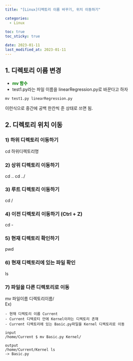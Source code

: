```yaml
---
title: "[Linux]디렉토리 이름 바꾸기, 위치 이동하기"

categories: 
  - Linux
  
toc: true
toc_sticky: true

date: 2023-01-11
last_modified_at: 2023-01-11
---
```


## 1. 디렉토리 이름 변경

- <span style = "color:green">**mv 함수**</span>
- test1.py라는 파일 이름을 linearRegression.py로 바꾼다고 하자

```
mv test1.py linearRegression.py
```
이런식으로 중간에 공백 한칸씩 준 상태로 쓰면 됨.

## 2. 디렉토리 위치 이동
### 1) 하위 디렉토리 이동하기
cd 하위디렉토리명

### 2) 상위 디렉토리 이동하기
cd ..
cd ../

### 3) 루트 디렉토리 이동하기
cd /

### 4) 이전 디렉토리 이동하기 (Ctrl + Z)
cd -

### 5) 현재 디렉토리 확인하기
pwd

### 6) 현재 디렉토리에 있는 파일 확인
ls

### 7) 파일을 다른 디렉토리로 이동
mv 파일이름 디렉토리이름/  
Ex)
```
- 현재 디렉토리 이름 Current
- Current 디텍로티 안에 Kernel이라는 디렉토리 존재
- Current 디렉토리에 있는 Basic.py파일을 Kernel 디렉토리로 이동

input
/home/Current $ mv Basic.py Kernel/

output
/home/Current/Kernel ls
-> Basic.py
```
